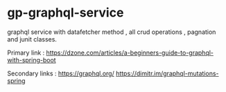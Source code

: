 # gp-graphql-service

graphql service with datafetcher method , all crud operations , pagnation and junit classes.

Primary link :
https://dzone.com/articles/a-beginners-guide-to-graphql-with-spring-boot 

Secondary links :
https://graphql.org/ 
https://dimitr.im/graphql-mutations-spring 
